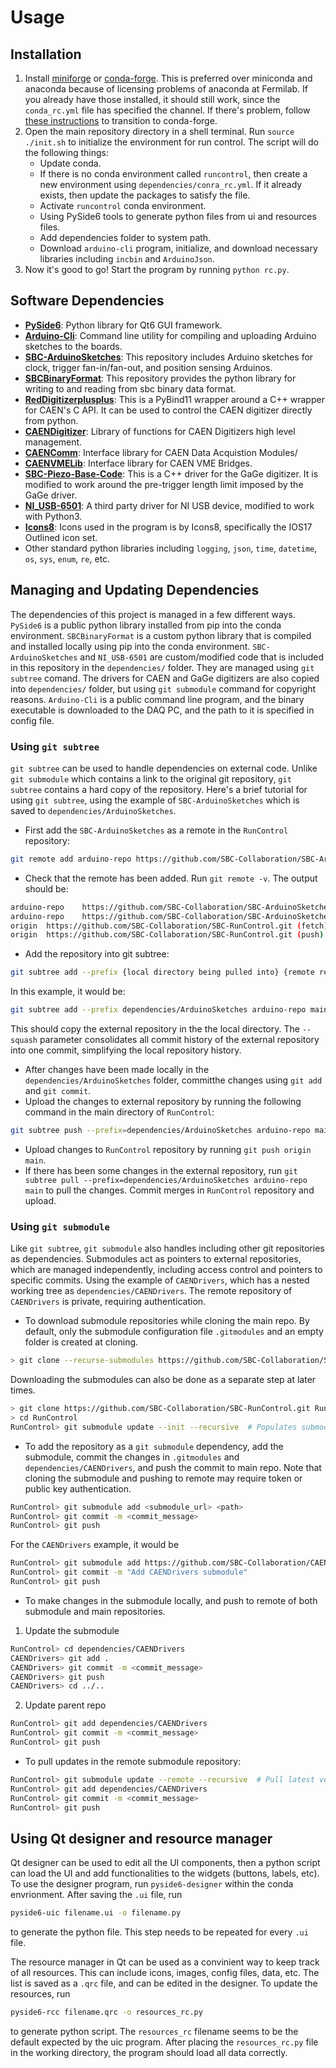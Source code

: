 # Usage

## Installation
1. Install [miniforge](https://github.com/conda-forge/miniforge) or [conda-forge](https://conda-forge.org/download/). This is preferred over miniconda and anaconda because of licensing problems of anaconda at Fermilab. If you already have those installed, it should still work, since the `conda_rc.yml` file has specified the channel. If there's problem, follow [these instructions](https://conda-forge.org/docs/user/transitioning_from_defaults/) to transition to conda-forge.
2. Open the main repository directory in a shell terminal. Run `source ./init.sh` to initialize the environment for 
   run control. The script will do the following things:
   - Update conda.
   - If there is no conda environment called `runcontrol`, then create a new environment using 
     `dependencies/conra_rc.yml`. If it already exists, then update the packages to satisfy the file.
   - Activate `runcontrol` conda environment.
   - Using PySide6 tools to generate python files from ui and resources files.
   - Add dependencies folder to system path.
   - Download `arduino-cli` program, initialize, and download necessary libraries including `incbin` and `ArduinoJson`.
3. Now it's good to go! Start the program by running `python rc.py`.

## Software Dependencies
- [**PySide6**](https://pypi.org/project/PySide6/): Python library for Qt6 GUI framework.
- [**Arduino-Cli**](https://arduino.github.io/arduino-cli/0.35/): Command line utility for compiling and uploading Arduino sketches to the boards.
- [**SBC-ArduinoSketches**](https://github.com/SBC-Collaboration/SBC-ArduinoSketches): This repository includes Arduino sketches for clock, trigger fan-in/fan-out, and position sensing Arduinos.
- [**SBCBinaryFormat**](https://github.com/SBC-Collaboration/SBCBinaryFormat): This repository provides the python library for writing to and reading from sbc binary data format.
- [**RedDigitizerplusplus**](https://github.com/shengzhiheng/RedDigitizerplusplus): This is a PyBind11 wrapper around a C++ wrapper for CAEN's C API. It can be used to control the CAEN digitizer directly from python.
- [**CAENDigitizer**](https://www.caen.it/products/caendigitizer-library/): Library of functions for CAEN Digitizers high level management.
- [**CAENComm**](https://www.caen.it/products/caencomm-library/): Interface library for CAEN Data Acquistion Modules/
- [**CAENVMELib**](https://www.caen.it/products/caenvmelib-library/): Interface library for CAEN VME Bridges.
- [**SBC-Piezo-Base-Code**](https://github.com/SBC-Collaboration/SBC-Piezo-Base-Code): This is a C++ driver for the GaGe digitizer. It is modified to work around the pre-trigger length limit imposed by the GaGe driver.
- [**NI_USB-6501**](https://github.com/shengzhiheng/NI_USB-6501): A third party driver for NI USB device, modified to work with Python3.
- [**Icons8**](https://icons8.com/icon/set/file/ios): Icons used in the program is by Icons8, specifically the IOS17 Outlined icon set.
- Other standard python libraries including `logging`, `json`, `time`, `datetime`, `os`, `sys`, `enum`, `re`, etc.

## Managing and Updating Dependencies
The dependencies of this project is managed in a few different ways. `PySide6` is a public python library installed from pip into the conda environment. `SBCBinaryFormat` is a custom python library that is compiled and installed locally using pip into the conda environment. `SBC-ArduinoSketches` and `NI_USB-6501` are custom/modified code that is included in this repository in the `dependencies/` folder. They are managed using `git subtree` comand. The drivers for CAEN and GaGe digitizers are also copied into `dependencies/` folder, but using `git submodule` command for copyright reasons. `Arduino-Cli` is a public command line program, and the binary executable is downloaded to the DAQ PC, and the path to it is specified in config file.

### Using `git subtree`
`git subtree` can be used to handle dependencies on external code. Unlike `git submodule` which contains a link to the original git repository, `git subtree` contains a hard copy of the repository. Here's a brief tutorial for using `git subtree`, using the example of `SBC-ArduinoSketches` which is saved to `dependencies/ArduinoSketches`.
- First add the `SBC-ArduinoSketches` as a remote in the `RunControl` repository: 
```bash
git remote add arduino-repo https://github.com/SBC-Collaboration/SBC-ArduinoSketches.git
```
- Check that the remote has been added. Run `git remote -v`. The output should be:
```bash
arduino-repo	https://github.com/SBC-Collaboration/SBC-ArduinoSketches.git (fetch)
arduino-repo	https://github.com/SBC-Collaboration/SBC-ArduinoSketches.git (push)
origin	https://github.com/SBC-Collaboration/SBC-RunControl.git (fetch)
origin	https://github.com/SBC-Collaboration/SBC-RunControl.git (push)
```
- Add the repository into git subtree: 
```bash
git subtree add --prefix {local directory being pulled into} {remote repo} {remote branch} --squash
``` 
In this example, it would be:
```bash
git subtree add --prefix dependencies/ArduinoSketches arduino-repo main --squash
```
This should copy the external repository in the the local directory. The `--squash` parameter consolidates all commit history of the external repository into one commit, simplifying the local repository history.
- After changes have been made locally in the `dependencies/ArduinoSketches` folder, committhe changes using `git add` and `git commit`.
- Upload the changes to external repository by running the following command in the main directory of `RunControl`:
```bash
git subtree push --prefix=dependencies/ArduinoSketches arduino-repo main
```
- Upload changes to `RunControl` repository by running `git push origin main`.
- If there has been some changes in the external repository, run `git subtree pull --prefix=dependencies/ArduinoSketches arduino-repo main` to pull the changes. Commit merges in `RunControl` repository and upload.

### Using `git submodule`
Like `git subtree`, `git submodule` also handles including other git repositories as dependencies. Submodules act as pointers to external repositories, which are managed independently, including access control and pointers to specific commits. Using the example of `CAENDrivers`, which has a nested working tree as `dependencies/CAENDrivers`. The remote repository of `CAENDrivers` is private, requiring authentication.  
- To download submodule repositories while cloning the main repo. By default, only the submodule configuration file `.gitmodules` and an empty folder is created at cloning.
```bash
> git clone --recurse-submodules https://github.com/SBC-Collaboration/SBC-RunControl.git RunControl
```
Downloading the submodules can also be done as a separate step at later times.
```bash
> git clone https://github.com/SBC-Collaboration/SBC-RunControl.git RunControl
> cd RunControl
RunControl> git submodule update --init --recursive  # Populates submodules
```
- To add the repository as a `git submodule` dependency, add the submodule, commit the changes in `.gitmodules` and `dependencies/CAENDrivers`, and push the commit to main repo. Note that cloning the submodule and pushing to remote may require token or public key authentication.
```bash
RunControl> git submodule add <submodule_url> <path> 
RunControl> git commit -m <commit_message>
RunControl> git push
```
For the `CAENDrivers` example, it would be
```bash
RunControl> git submodule add https://github.com/SBC-Collaboration/CAENDrivers.git dependencies/CAENDrivers
RunControl> git commit -m "Add CAENDrivers submodule"
RunControl> git push
```
- To make changes in the submodule locally, and push to remote of both submodule and main repositories.
1. Update the submodule
```bash
RunControl> cd dependencies/CAENDrivers
CAENDrivers> git add . 
CAENDrivers> git commit -m <commit_message>
CAENDrivers> git push
CAENDrivers> cd ../..
```
2. Update parent repo
```bash
RunControl> git add dependencies/CAENDrivers
RunControl> git commit -m <commit_message>
RunControl> git push
```
- To pull updates in the remote submodule repository:
```bash
RunControl> git submodule update --remote --recursive  # Pull latest version of submodules
RunControl> git add dependencies/CAENDrivers
RunControl> git commit -m <commit_message>
RunControl> git push
```

## Using Qt designer and resource manager
Qt designer can be used to edit all the UI components, then a python script can load the UI and add functionalities to the widgets (buttons, labels, etc). To use the designer program, run `pyside6-designer` within the conda envrionment. After saving the `.ui` file, run 
```bash
pyside6-uic filename.ui -o filename.py
``` 
to generate the python file. This step needs to be repeated for every `.ui` file.

The resource manager in Qt can be used as a convinient way to keep track of all resources. This can include icons, images, config files, data, etc. The list is saved as a `.qrc` file, and can be edited in the designer. To update the resources, run 
```bash
pyside6-rcc filename.qrc -o resources_rc.py
``` 
to generate python script. The `resources_rc` filename seems to be the default expected by the uic program. After placing the `resources_rc.py` file in the working directory, the program should load all data correctly.
